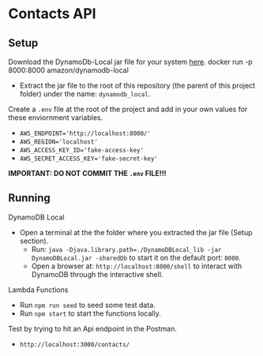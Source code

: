 # Contacts API

## Setup

Download the DynamoDb-Local jar file for your system [here](https://docs.aws.amazon.com/amazondynamodb/latest/developerguide/DynamoDBLocal.html).
docker run -p 8000:8000 amazon/dynamodb-local

  - Extract the jar file to the root of this repository (the parent of this project folder) under the name: `dynamodb_local`.

Create a `.env` file at the root of the project and add in your own values for these enviornment variables.

  - `AWS_ENDPOINT='http://localhost:8000/'`
  - `AWS_REGION='localhost'`
  - `AWS_ACCESS_KEY_ID='fake-access-key'`
  - `AWS_SECRET_ACCESS_KEY='fake-secret-key'`

**IMPORTANT: DO NOT COMMIT THE `.env` FILE!!!**

## Running

DynamoDB Local

  - Open a terminal at the the folder where you extracted the jar file (Setup section).
    - Run: `java -Djava.library.path=./DynamoDBLocal_lib -jar DynamoDBLocal.jar -sharedDb` to start it on the default port: `8000`.
    - Open a browser at: `http://localhost:8000/shell` to interact with DynamoDB through the interactive shell.

Lambda Functions

  - Run `npm run seed` to seed some test data.
  - Run `npm start` to start the functions locally.

Test by trying to hit an Api endpoint in the Postman.

  - `http://localhost:3000/contacts/`
